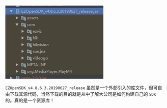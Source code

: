 ![](./pics/Snipaste_2019-09-25_17-02-02.png)

`EZOpenSDK_v4.8.6.3.20190627_release` 虽然是一个外部引入的库文件，但可自由下载其源代码，当然下载的目的就是从中了解大公司是如何构建自己的 `SDK` 的。真的是一个资源库！

